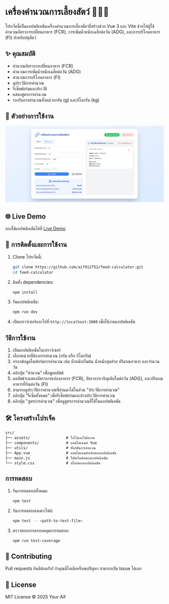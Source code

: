 # เครื่องคำนวณการเลี้ยงสัตว์ 🐷🐔🐄

โปรเจ็คนี้เป็นแอปพลิเคชันเครื่องคำนวณการเลี้ยงสัตว์ที่สร้างด้วย Vue 3 และ Vite ช่วยให้ผู้ใช้คำนวณอัตราการเปลี่ยนอาหาร (FCR), การเพิ่มน้ำหนักเฉลี่ยต่อวัน (ADG), และการบริโภคอาหาร (FI) สำหรับปศุสัตว์

## ✨ คุณสมบัติ

- คำนวณอัตราการเปลี่ยนอาหาร (FCR)
- คำนวณการเพิ่มน้ำหนักเฉลี่ยต่อวัน (ADG)
- คำนวณการบริโภคอาหาร (FI)
- ดูประวัติการคำนวณ
- รีเซ็ตฟอร์มและประวัติ
- แสดงสูตรการคำนวณ
- รองรับการคำนวณทั้งหน่วยกรัม (g) และกิโลกรัม (kg)

## 📸 ตัวอย่างการใช้งาน
![Feed Calculator UI](https://github.com/aif912752/feed-calculator/blob/main/screenshot-2025-03-18.screenshot-2025-03-18.png?raw=true) 

## 🌐 Live Demo
ลองใช้แอปพลิเคชันได้ที่ [Live Demo](https://feedc-calculator.netlify.app/)

## 🚀 การติดตั้งและการใช้งาน

1. Clone โปรเจ็คนี้:
    ```bash
    git clone https://github.com/aif912752/feed-calculator.git
    cd feed-calculator
    ```

2. ติดตั้ง dependencies:
    ```bash
    npm install
    ```

3. รันแอปพลิเคชัน:
    ```bash
    npm run dev
    ```

4. เปิดเบราว์เซอร์และไปที่ `http://localhost:3000` เพื่อใช้งานแอปพลิเคชัน

## วิธีการใช้งาน

1. เปิดแอปพลิเคชันในเบราว์เซอร์
2. เลือกหน่วยที่ต้องการคำนวณ (กรัม หรือ กิโลกรัม)
3. กรอกข้อมูลในฟอร์มการคำนวณ เช่น น้ำหนักเริ่มต้น น้ำหนักสุดท้าย ปริมาณอาหาร และจำนวนวัน
4. คลิกปุ่ม "คำนวณ" เพื่อดูผลลัพธ์
5. ผลลัพธ์จะแสดงอัตราการแปลงอาหาร (FCR), อัตราการเจริญเติบโตต่อวัน (ADG), และปริมาณอาหารที่กินต่อวัน (FI)
6. สามารถดูประวัติการคำนวณที่ผ่านมาได้ในส่วน "ประวัติการคำนวณ"
7. คลิกปุ่ม "รีเซ็ตทั้งหมด" เพื่อรีเซ็ตฟอร์มและล้างประวัติการคำนวณ
8. คลิกปุ่ม "สูตรการคำนวณ" เพื่อดูสูตรการคำนวณที่ใช้ในแอปพลิเคชัน

## 🛠️ โครงสร้างโปรเจ็ค

```
src/
├── assets/                # โลโก้และไฟล์ภาพ
├── components/            # คอมโพเนนต์ Vue
├── utils/                 # ฟังก์ชันการคำนวณ
├── App.vue                # คอมโพเนนต์หลักของแอปพลิเคชัน
├── main.js                # ไฟล์เริ่มต้นของแอปพลิเคชัน
└── style.css              # สไตล์ของแอปพลิเคชัน
```

## การทดสอบ

1. รันการทดสอบทั้งหมด:
    ```bash
    npm test
    ```

2. รันการทดสอบเฉพาะไฟล์:
    ```bash
    npm test -- <path-to-test-file>
    ```

3. ตรวจสอบการครอบคลุมการทดสอบ:
    ```bash
    npm run test:coverage
    ```

## 🤝 Contributing
Pull requests ยินดีต้อนรับ! ถ้าคุณมีไอเดียหรือพบปัญหา สามารถเปิด Issue ได้เลย 

## 📄 License
MIT License © 2025 Your Aif